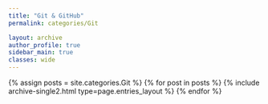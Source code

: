 ```yaml
---
title: "Git & GitHub"
permalink: categories/Git

layout: archive
author_profile: true
sidebar_main: true
classes: wide
---
```


{% assign posts = site.categories.Git %}
{% for post in posts %} {% include archive-single2.html type=page.entries_layout %} {% endfor %}